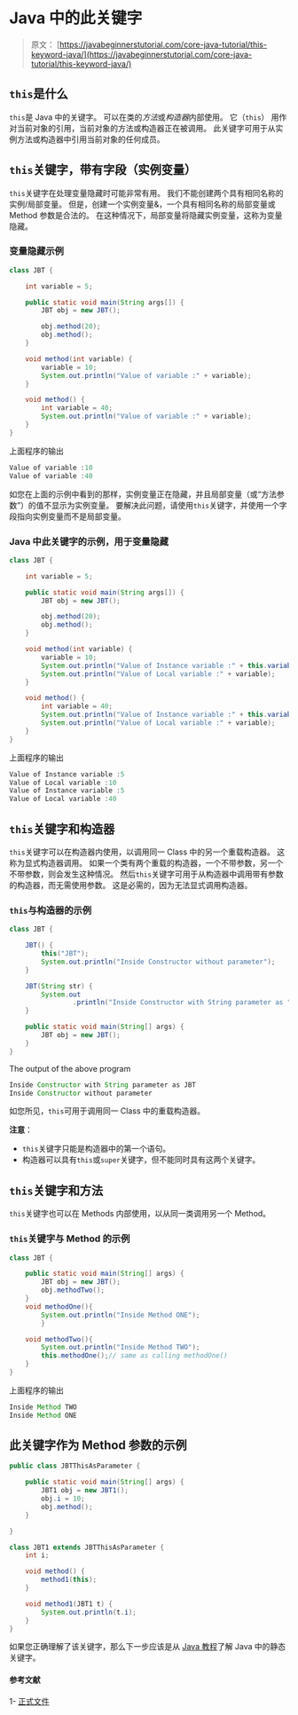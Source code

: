 # Java 中的此关键字

> 原文： [https://javabeginnerstutorial.com/core-java-tutorial/this-keyword-java/](https://javabeginnerstutorial.com/core-java-tutorial/this-keyword-java/)

## `this`是什么

`this`是 Java 中的关键字。 可以在类的*方法*或*构造器*内部使用。 它（`this`） 用作对当前对象的引用，当前对象的方法或构造器正在被调用。 此关键字可用于从实例方法或构造器中引用当前对象的任何成员。

## `this`关键字，带有字段（实例变量）

`this`关键字在处理变量隐藏时可能非常有用。 我们不能创建两个具有相同名称的实例/局部变量。 但是，创建一个实例变量&，一个具有相同名称的局部变量或 Method 参数是合法的。 在这种情况下，局部变量将隐藏实例变量，这称为变量隐藏。

### 变量隐藏示例

```java
class JBT {

	int variable = 5;

	public static void main(String args[]) {
		JBT obj = new JBT();

		obj.method(20);
		obj.method();
	}

	void method(int variable) {
		variable = 10;
		System.out.println("Value of variable :" + variable);
	}

	void method() {
		int variable = 40;
		System.out.println("Value of variable :" + variable);
	}
}
```

上面程序的输出

```java
Value of variable :10
Value of variable :40
```

如您在上面的示例中看到的那样，实例变量正在隐藏，并且局部变量（或“方法参数”）的值不显示为实例变量。 要解决此问题，请使用`this`关键字，并使用一个字段指向实例变量而不是局部变量。

### Java 中此关键字的示例，用于变量隐藏

```java
class JBT {

	int variable = 5;

	public static void main(String args[]) {
		JBT obj = new JBT();

		obj.method(20);
		obj.method();
	}

	void method(int variable) {
		variable = 10;
		System.out.println("Value of Instance variable :" + this.variable);
		System.out.println("Value of Local variable :" + variable);
	}

	void method() {
		int variable = 40;
		System.out.println("Value of Instance variable :" + this.variable);
		System.out.println("Value of Local variable :" + variable);
	}
}
```

上面程序的输出

```java
Value of Instance variable :5
Value of Local variable :10
Value of Instance variable :5
Value of Local variable :40
```

## `this`关键字和构造器

`this`关键字可以在构造器内使用，以调用同一 Class 中的另一个重载构造器。 这称为显式构造器调用。 如果一个类有两个重载的构造器，一个不带参数，另一个不带参数，则会发生这种情况。 然后`this`关键字可用于从构造器中调用带有参数的构造器，而无需使用参数。 这是必需的，因为无法显式调用构造器。

### `this`与构造器的示例

```java
class JBT {

	JBT() {
		this("JBT");
		System.out.println("Inside Constructor without parameter");
	}

	JBT(String str) {
		System.out
				.println("Inside Constructor with String parameter as " + str);
	}

	public static void main(String[] args) {
		JBT obj = new JBT();
	}
}
```

The output of the above program

```java
Inside Constructor with String parameter as JBT
Inside Constructor without parameter 
```

如您所见，`this`可用于调用同一 Class 中的重载构造器。

**注意**：

*   `this`关键字只能是构造器中的第一个语句。
*   构造器可以具有`this`或`super`关键字，但不能同时具有这两个关键字。

## `this`关键字和方法

`this`关键字也可以在 Methods 内部使用，以从同一类调用另一个 Method。

### `this`关键字与 Method 的示例

```java
class JBT {

	public static void main(String[] args) {
		JBT obj = new JBT();
		obj.methodTwo();
	}
	void methodOne(){
		System.out.println("Inside Method ONE");
		}

	void methodTwo(){
		System.out.println("Inside Method TWO");
		this.methodOne();// same as calling methodOne()
	}
}
```

上面程序的输出

```java
Inside Method TWO
Inside Method ONE
```

## 此关键字作为 Method 参数的示例

```java
public class JBTThisAsParameter {

	public static void main(String[] args) {
		JBT1 obj = new JBT1();
		obj.i = 10;
		obj.method();
	}

}

class JBT1 extends JBTThisAsParameter {
	int i;

	void method() {
		method1(this);
	}

	void method1(JBT1 t) {
		System.out.println(t.i);
	}
} 
```

如果您正确理解了该关键字，那么下一步应该是从 [Java 教程](https://javabeginnerstutorial.com/core-java-tutorial/)了解 Java 中的静态关键字。

#### 参考文献
1- [正式文件](https://docs.oracle.com/javase/tutorial/java/javaOO/thiskey.html)

